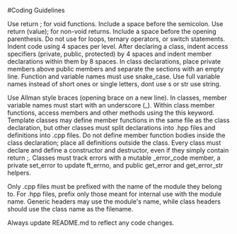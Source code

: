 #Coding Guidelines

Use return ; for void functions. Include a space before the semicolon.
Use return (value); for non-void returns. Include a space before the opening parenthesis.
Do not use for loops, ternary operators, or switch statements.
Indent code using 4 spaces per level.
After declaring a class, indent access specifiers (private, public, protected) by 4 spaces and indent member declarations within them by 8 spaces.
In class declarations, place private members above public members and separate the sections with an empty line.
Function and variable names must use snake_case.
Use full variable names instead of short ones or single letters, dont use s or str use string.

Use Allman style braces (opening brace on a new line).
In classes, member variable names must start with an underscore (_).
Within class member functions, access members and other methods using the this keyword.
Template classes may define member functions in the same file as the class declaration, but
other classes must split declarations into .hpp files and definitions into .cpp files.
Do not define member function bodies inside the class declaration; place all definitions outside the class.
Every class must declare and define a constructor and destructor, even if they simply contain return ;.
Classes must track errors with a mutable _error_code member, a private set_error to update ft_errno, and public get_error and get_error_str helpers.

Only .cpp files must be prefixed with the name of the module they belong to.
For .hpp files, prefix only those meant for internal use with the module name.
Generic headers may use the module's name, while class headers should use the class name as the filename.

Always update README.md to reflect any code changes.
